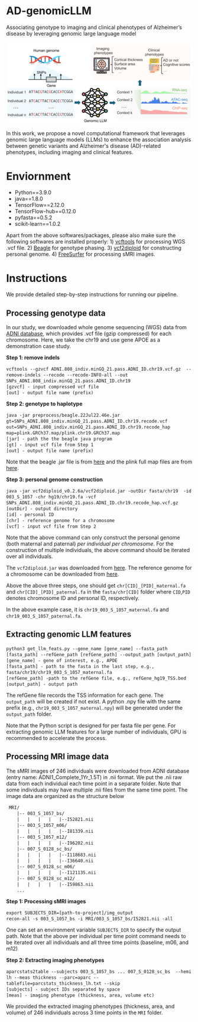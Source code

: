 # AD-genomicLLM
Associating genotype to imaging and clinical phenotypes of Alzheimer’s disease by leveraging genomic large language model

 ![model](https://github.com/SUwonglab/AD-genomicLLM/blob/main/workflow.png)

In this work, we propose a novel computational framework that leverages genomic large language models (LLMs) to enhance the association analysis between genetic variants and Alzheimer's disease (AD)-related phenotypes, including imaging and clinical features.

 # Enviornment
- Python==3.9.0
- java==1.8.0
- TensorFlow==2.12.0
- TensorFlow-hub==0.12.0
- pyfasta==0.5.2
- scikit-learn==1.0.2

Apart from the above softwares/packages, please also make sure the following softwares are installed properly: 1) [vcftools](https://vcftools.github.io/examples.html) for processing WGS .vcf file. 2) [Beagle](https://faculty.washington.edu/browning/beagle/beagle.html) for genotype phasing. 3) [vcf2diploid](http://alleleseq.gersteinlab.org/tools.html) for constructing personal genome. 4) [FreeSurfer](https://surfer.nmr.mgh.harvard.edu/fswiki/DownloadAndInstall) for processing sMRI images. 

# Instructions
We provide detailed step-by-step instructions for running our pipeline.

## Processing genotype data

In our study, we downloaded whole genome sequencing (WGS) data from [ADNI database](https://adni.loni.usc.edu/), which provides .vcf file (gzip compressed) for each chromosome. Here, we take the chr19 and use gene APOE as a demonstration case study. 

**Step 1: remove indels**

```shell
vcftools --gzvcf ADNI.808_indiv.minGQ_21.pass.ADNI_ID.chr19.vcf.gz  --remove-indels --recode --recode-INFO-all --out SNPs_ADNI.808_indiv.minGQ_21.pass.ADNI_ID.chr19
[gzvcf] - input compressed vcf file
[out] - output file name (prefix)
```
**Step 2: genotype to haplotype**

```shell
java -jar preprocess/beagle.22Jul22.46e.jar gt=SNPs_ADNI.808_indiv.minGQ_21.pass.ADNI_ID.chr19.recode.vcf out=SNPs_ADNI.808_indiv.minGQ_21.pass.ADNI_ID.chr19.recode_hap map=plink.GRCh37.map/plink.chr19.GRCh37.map
[jar] - path the the beagle java program
[gt] - input vcf file from Step 1
[out] - output file name (prefix)
```
Note that the beagle .jar file is from [here](https://faculty.washington.edu/browning/beagle/beagle.html) and the plink full map files are from [here](https://bochet.gcc.biostat.washington.edu/beagle/genetic_maps/).

**Step 3: personal genome construction**

```shell
java -jar vcf2diploid_v0.2.6a/vcf2diploid.jar -outDir fasta/chr19  -id  003_S_1057 -chr hg19/chr19.fa -vcf SNPs_ADNI.808_indiv.minGQ_21.pass.ADNI_ID.chr19.recode_hap.vcf.gz
[outDir] - output directory
[id] - personal ID
[chr] - reference genome for a chromosome
[vcf] - input vcf file from Step 2
```

Note that the above command can only construct the personal genome (both maternal and paternal) *per individual per chromosome*. For the construction of multiple individuals, the above command should be iterated over all individuals. 

The `vcf2diploid.jar` was downloaded from [here](http://alleleseq.gersteinlab.org/tools.html). The reference genome for a chromosome can be downloaded from [here](https://hgdownload.soe.ucsc.edu/goldenPath/hg19/chromosomes/).

Above the above three steps, one should get `chr[CID]_[PID]_maternal.fa` and `chr[CID]_[PID]_paternal.fa` in the `fasta/chr[CID]` folder where `CID`,`PID` denotes chromosome ID and personal ID, respectively. 

In the above example case, it is `chr19_003_S_1057_maternal.fa` and `chr19_003_S_1057_paternal.fa`.

## Extracting genomic LLM features

```shell
python3 get_llm_feats.py --gene_name [gene_name] --fasta_path [fasta_path] --refGene_path [refGene_path] --output_path [output_path]
[gene_name] - gene of interest, e.g., APOE
[fasta_path] - path to the fasta in the last step, e.g., fasta/chr19/chr19_003_S_1057_maternal.fa
[refGene_path] -path to the refGene file, e.g., refGene_hg19_TSS.bed
[output_path] - output path
```
The refGene file records the TSS information for each gene. The `output_path` will be created if not exist. A python .npy file with the same prefix (e.g., `chr19_003_S_1057_maternal.npy`) will be generated under the `output_path` folder.

Note that the Python script is designed for per fasta file per gene. For extracting genomic LLM features for a large number of individuals, GPU is recommended to accelerate the process.

## Processing MRI image data

The sMRI images of 246 individuals were downloaded from ADNI database (entry name: ADNI1_Complete_1Yr_1.5T) in .nii format. We put the .nii raw data from each individual each time point in a separate folder. Note that some individuals may have multiple .nii files from the same time point. The image data are organized as the structure below

```
 MRI/
    |-- 003_S_1057_bs/
    |   |   |   |   |--I52821.nii
    |-- 003_S_1057_m06/
    |   |   |   |   |--I81339.nii
    |-- 003_S_1057_m12/
    |   |   |   |   |--I96202.nii
    |-- 007_S_0128_sc_bs/
    |   |   |   |   |--I118683.nii
    |   |   |   |   |--I36640.nii
    |-- 007_S_0128_sc_m06/
    |   |   |   |   |--I121135.nii
    |-- 007_S_0128_sc_m12/
    |   |   |   |   |--I59863.nii
    ...
```

**Step 1: Processing sMRI images**

```shell
export SUBJECTS_DIR=[path-to-project]/img_output
recon-all -s 003_S_1057_bs -i MRI/003_S_1057_bs/I52821.nii -all
```

One can set an environment variable `SUBJECTS_DIR` to specify the output path. Note that the above per individual per time point command needs to be iterated over all individuals and all three time points (baseline, m06, and m12)

**Step 2: Extracting imaging phenotypes**

```shell
aparcstats2table --subjects 003_S_1057_bs ... 007_S_0128_sc_bs  --hemi lh --meas thickness --parc=aparc --tablefile=parcstats_thickness_lh.txt --skip
[subjects] - subject IDs separated by space
[meas] - imaging phenotype (thickness, area, volume etc)
```
We provided the extracted imaging phenotypes (thickness, area, and volume) of 246 individuals across 3 time points in the `MRI` folder.



